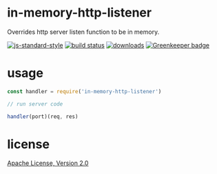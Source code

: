 # in-memory-http-listener

Overrides http server listen function to be in memory.

[![js-standard-style](https://img.shields.io/badge/code_style-standard-brightgreen.svg)](https://github.com/feross/standard)
[![build status](https://api.travis-ci.org/JamesKyburz/aws-lambda-http-server.svg)](https://travis-ci.org/JamesKyburz/aws-lambda-http-server)
[![downloads](https://img.shields.io/npm/dm/in-memory-http-listener.svg)](https://npmjs.org/package/in-memory-http-listener)
[![Greenkeeper badge](https://badges.greenkeeper.io/JamesKyburz/in-memory-http-listener.svg)](https://greenkeeper.io/)

# usage

```javascript
const handler = require('in-memory-http-listener')

// run server code

handler(port)(req, res)

```
# license

[Apache License, Version 2.0](LICENSE)
